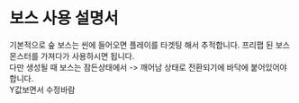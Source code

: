 # 보스 사용 설명서
기본적으로 숲 보스는 씬에 들어오면 플레이를 타겟팅 해서 추적합니다.
프리팹 된 보스몬스터를 가져다가 사용하시면 됩니다.  
다만 생성될 때 보스는 잠든상태에서 -> 깨어남 상태로 전환되기에 바닥에 붙어있어야합니다.  
Y값보면서 수정바람 

